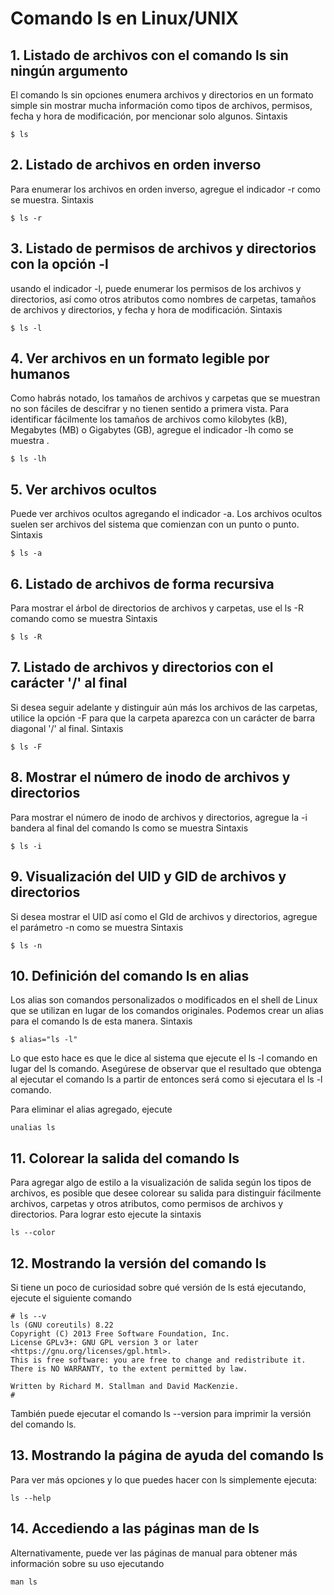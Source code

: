 # Comando ls en Linux/UNIX

## 1. Listado de archivos con el comando ls sin ningún argumento

El comando ls sin opciones enumera archivos y directorios en un formato simple sin mostrar mucha información como tipos de archivos, permisos, fecha y hora de modificación, por mencionar solo algunos. Sintaxis

``` 
$ ls
``` 

## 2. Listado de archivos en orden inverso

Para enumerar los archivos en orden inverso, agregue el indicador -r como se muestra. Sintaxis

```
$ ls -r
``` 

## 3. Listado de permisos de archivos y directorios con la opción -l

usando el indicador -l, puede enumerar los permisos de los archivos y directorios, así como otros atributos como nombres de carpetas, tamaños de archivos y directorios, y fecha y hora de modificación. Sintaxis

``` 
$ ls -l
```

## 4. Ver archivos en un formato legible por humanos

Como habrás notado, los tamaños de archivos y carpetas que se muestran no son fáciles de descifrar y no tienen sentido a primera vista. Para identificar fácilmente los tamaños de archivos como kilobytes (kB), Megabytes (MB) o Gigabytes (GB), agregue el indicador -lh como se muestra .

``` 
$ ls -lh
``` 

## 5. Ver archivos ocultos

Puede ver archivos ocultos agregando el indicador -a. Los archivos ocultos suelen ser archivos del sistema que comienzan con un punto o punto. Sintaxis

``` 
$ ls -a
``` 

## 6. Listado de archivos de forma recursiva

Para mostrar el árbol de directorios de archivos y carpetas, use el ls -R comando como se muestra Sintaxis

``` 
$ ls -R
``` 

## 7. Listado de archivos y directorios con el carácter '/' al final

Si desea seguir adelante y distinguir aún más los archivos de las carpetas, utilice la opción -F para que la carpeta aparezca con un carácter de barra diagonal '/' al final. Sintaxis

``` 
$ ls -F
``` 

## 8. Mostrar el número de inodo de archivos y directorios

Para mostrar el número de inodo de archivos y directorios, agregue la -i bandera al final del comando ls como se muestra Sintaxis

```
$ ls -i
```

## 9. Visualización del UID y GID de archivos y directorios

Si desea mostrar el UID así como el GId de archivos y directorios, agregue el parámetro -n como se muestra Sintaxis

``` 
$ ls -n
``` 

## 10. Definición del comando ls en alias

Los alias son comandos personalizados o modificados en el shell de Linux que se utilizan en lugar de los comandos originales. Podemos crear un alias para el comando ls de esta manera. Sintaxis

``` 
$ alias="ls -l"
``` 

Lo que esto hace es que le dice al sistema que ejecute el ls -l comando en lugar del ls comando. Asegúrese de observar que el resultado que obtenga al ejecutar el comando ls a partir de entonces será como si ejecutara el ls -l comando.

Para eliminar el alias agregado, ejecute

``` 
unalias ls
``` 

## 11. Colorear la salida del comando ls

Para agregar algo de estilo a la visualización de salida según los tipos de archivos, es posible que desee colorear su salida para distinguir fácilmente archivos, carpetas y otros atributos, como permisos de archivos y directorios. Para lograr esto ejecute la sintaxis

``` 
ls --color
``` 

## 12. Mostrando la versión del comando ls

Si tiene un poco de curiosidad sobre qué versión de ls está ejecutando, ejecute el siguiente comando

```
# ls --v
ls (GNU coreutils) 8.22
Copyright (C) 2013 Free Software Foundation, Inc.
License GPLv3+: GNU GPL version 3 or later <https://gnu.org/licenses/gpl.html>.
This is free software: you are free to change and redistribute it.
There is NO WARRANTY, to the extent permitted by law.

Written by Richard M. Stallman and David MacKenzie.
#
``` 

También puede ejecutar el comando ls --version para imprimir la versión del comando ls.


## 13. Mostrando la página de ayuda del comando ls

Para ver más opciones y lo que puedes hacer con ls simplemente ejecuta:

``` 
ls --help
``` 

## 14. Accediendo a las páginas man de ls

Alternativamente, puede ver las páginas de manual para obtener más información sobre su uso ejecutando

``` 
man ls
``` 

